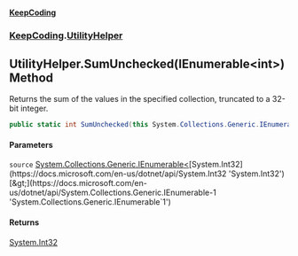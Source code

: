 #### [KeepCoding](index.md 'index')
### [KeepCoding](KeepCoding.md 'KeepCoding').[UtilityHelper](UtilityHelper.md 'KeepCoding.UtilityHelper')
## UtilityHelper.SumUnchecked(IEnumerable&lt;int&gt;) Method
Returns the sum of the values in the specified collection, truncated to a 32-bit integer.
```csharp
public static int SumUnchecked(this System.Collections.Generic.IEnumerable<int> source);
```
#### Parameters
<a name='KeepCoding.UtilityHelper.SumUnchecked(System.Collections.Generic.IEnumerable.int.).source'></a>
`source` [System.Collections.Generic.IEnumerable&lt;](https://docs.microsoft.com/en-us/dotnet/api/System.Collections.Generic.IEnumerable-1 'System.Collections.Generic.IEnumerable`1')[System.Int32](https://docs.microsoft.com/en-us/dotnet/api/System.Int32 'System.Int32')[&gt;](https://docs.microsoft.com/en-us/dotnet/api/System.Collections.Generic.IEnumerable-1 'System.Collections.Generic.IEnumerable`1')  
  
#### Returns
[System.Int32](https://docs.microsoft.com/en-us/dotnet/api/System.Int32 'System.Int32')  
